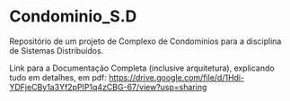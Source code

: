 # Condominio_S.D
Repositório de um projeto de Complexo de Condomínios para a disciplina de Sistemas Distribuídos.

Link para a Documentação Completa (inclusive arquitetura), explicando tudo em detalhes, em pdf: https://drive.google.com/file/d/1Hdi-YDFjeCBy1a3Yf2pPIP1q4zCBG-67/view?usp=sharing
